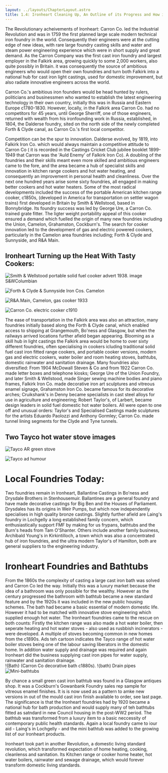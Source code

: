 ```yaml
---
layout: ../layouts/ChapterLayout.astro
title: 1.4: Ironheart Cleaning Up, An Outline of its Progress and How it Heated up a Domestic Revolution:
---
```

The Revolutionary acheivements of Ironheart:
 Carron Co. led the Industrial Revolution and was in 1759 the first planned large scale modern technical iron foundry in the world. Consequently their engineers were at the cutting edge of new ideas, with rare large foundry casting skills and water and steam power engineering experience which were in short supply and great demand. As the Carron Company was the first cast iron foundry and largest employer in the Falkirk area, growing quickly to some 2,000 workers, also quite possibly in Britain. it was consequently the source of ambitious engineers who would open their own foundries and turn both Falkirk into a national hub for cast iron light castings, used for domestic improvement, but also radiate innovative engineers across the world.

Carron Co.'s ambitious iron founders would be head hunted by rulers, politicians and businessmen who wanted to establish the latest engineering technology in their own country, initially this was in Russia and Eastern Europe c1780-1830. However, locally, in the Falkirk area Carron Co. had no competitors for 45 years, until George Sherriff, one of those engineers, returned with wealth from his ironfounding work in Russia, established, in 1804, the Dalderse foundry, sited on the north side of the newly completed Forth & Clyde canal, as Carron Co.'s first local competitor.

Competition can be the spur to innovation. Dalderse evolved, by 1819, into Falkirk Iron Co. which would always maintain a competitive attitude to Carron Co ( it is recorded in the Castings Cricket Club jubilee booklet 1899-1949 that Carron was the 'Auld Enemy' of Falkirk Iron Co). A doubling of the foundries and their skills meant even more skilled and ambitious engineers came to the fore, and the area became a hub of specialist skills and innovation in kitchen range cookers and hot water heating, and consequently an improvement in personal health and cleanliness. Over the next one hundred years arise some sixty foundries, all engaged in making better cookers and hot water heaters. Some of the most radical developments included the success of the portable American kitchen range cooker, c1850s, (developed in America for transportation on settler wagon trains) first developed in Britain by Smith & Wellstood, based in Bonnybridge. Its foundry success was led by George Ure, a Carron Co. trained grate fitter. The ligter weight portability appeal of this cooker ensured a demand which fuelled the origin of many new foundries including the Union, Camelon, Grahamston, Cockburn's. The search for cooker innovation led to the development of gas and electric powered cookers, particularly in the Camelon area foundries including; Forth & Clyde and Sunnyside, and R&A Main.

## Ironheart Turning up the Heat With Tasty Cookers:

![Smith & Wellstood portable solid fuel cooker advert 1938. image S&WColumbian](S-and-W-Columbian-stove-1938)

![Forth & Clyde & Sunnyside Iron Cos. Camelon](Sunnyside-cooker-and-workforce-1890)

![R&A.Main, Camelon, gas cooker 1933](RAMain-Gas-1933-12GHK-Main)

![Carron Co. electric cooker c1910](carronelectricook)

The ease of transportation in the Falkirk area was also an attraction, many foundries initially based along the Forth & Clyde canal, which enabled access to shipping at Grangemouth, Bo'ness and Glasgow, but when the railways arrived locations further afield began appearing. Blooming as a skill hub in light castings the Falkirk area would be home to over sixty different foundries, often specialising in cookers icluding traditional solid fuel cast iron fitted range cookers, and portable cooker versions, modern gas and electric cookers, water boiler and room heating stoves, bathtubs, domestic rainwater and sanitation drainage. Many foundries also diversified: From 1904 McDowall Steven & Co and from 1922 Carron Co. made letter boxes and telephone kiosks; George Ure of the Union Foundry, and later Smith & Wellstood, made Singer sewing machine bodies and piano frames, Falkirk Iron Co. made decorative iron art sculptures and vitreous enamel signage, Grahamston Iron Co. became famous for its decorative arches; Cruikshank's in Denny became specialists in cast steel alloys for use in agriculture and engineering; Robert Taylor's, of Larbert, became design leaders in solid fuel domestic hot water boilers. All were open to one off and unusual orders: Taylor's and Specialised Castings made sculptures for the artists Eduardo Paolozzi and Anthony Gormley; Carron Co. made tunnel lining segments for the Clyde and Tyne tunnels.

## Two Tayco hot water stove images

![Tayco AR green stove](Tayco-AR-green-stove)

![Tayco ad humour](Tayco-ad-humour)

# Local Foundries Today:

Two foundries remain in Ironheart, Ballantine Castings in Bo'ness and Drysdale Brothers in Stenhousemuir. Ballantines are a general foundry and have made decorative castings for Big Ben and the Houses of Parliament. Drysdales has its origins in Weir Pumps, but which now independently specialises in high quality bronze castings. Slightly further afield are Laing's foundry in Lochgelly a long established family concern, which enthusiastically support FMF by making for us frypans, bathtubs and the Burn's heads from Tam O'Shanter. Others include another family business, Archibald Young's in Kirkintilloch, a town which was also a concentrated hub of iron foundries, and the ultra modern Taylor's of Hamilton, both are general suppliers to the engineering industry.

# Ironheart Foundries and Bathtubs

From the 1860s the complexity of casting a large cast iron bath was solved and Carron Co led the way. Initially this was a luxury market because the idea of a bathroom was only possible for the wealthy. However as the century progressed the bathroom with bathtub became a new standard feature and by the 1920s it was included in the new public housing schemes. The bath had became a basic essential of modern domestic life. However it had to be matched with innovative stove engineering which supplied enough hot water. The Ironheart foundries came to the rescue on both counts: Firstly the kitchen range was also made a hot water boiler, then seperate heating and hot water stoves - also used as rusbbish incinerators - were developed. A multiple of stoves becoming common in new homes from the c1890s. Ads teh cartoon indicates the Tayco range of hot water boiler stoves being one of the labour saving liberators in the domestic home. In addition water supply and drainage was required and again Ironheart did the business supplying cast iron pipes for water supply, rainwater and sanitation drainage.   
!{Bath} (Carron Co decorative bath c1880s).
!{bath) Drain pipes  
![Mini-bathtubs](AIBathtubsx6)

By chance a small green cast iron bathtub was found in a Glasgow antiques shop. It was a Cockburn's Gowanbank Foundry sales rep sample for vitreous enamel finishes. It is is now used as a pattern to amke new versions in out of the mould cast iron finish available to order, see last page. The significance is that the Ironheart foundries had by 1920 became a national hub for bath production and would supply many of teh bathtubs fitted as satndard in new Council housing in the post-WW2 period. The bathtub was transformed from a luxury item to a basic neccessity of contemporary public health standards. Again a local foundry came to iour aid - Laing's in Lochgelly -  and the mini bathtub was added to the growing list of our Ironheart products.

Ironheart took part in another Revolution, a domestic living standard revolution, which transformed expectation of home heating, cooking, cleanlenss and sanitation. Its Kitchen range or cooker home heater, hot water boilers, rainwater and sewage drainage, which would forever transform domestic living standards.      
